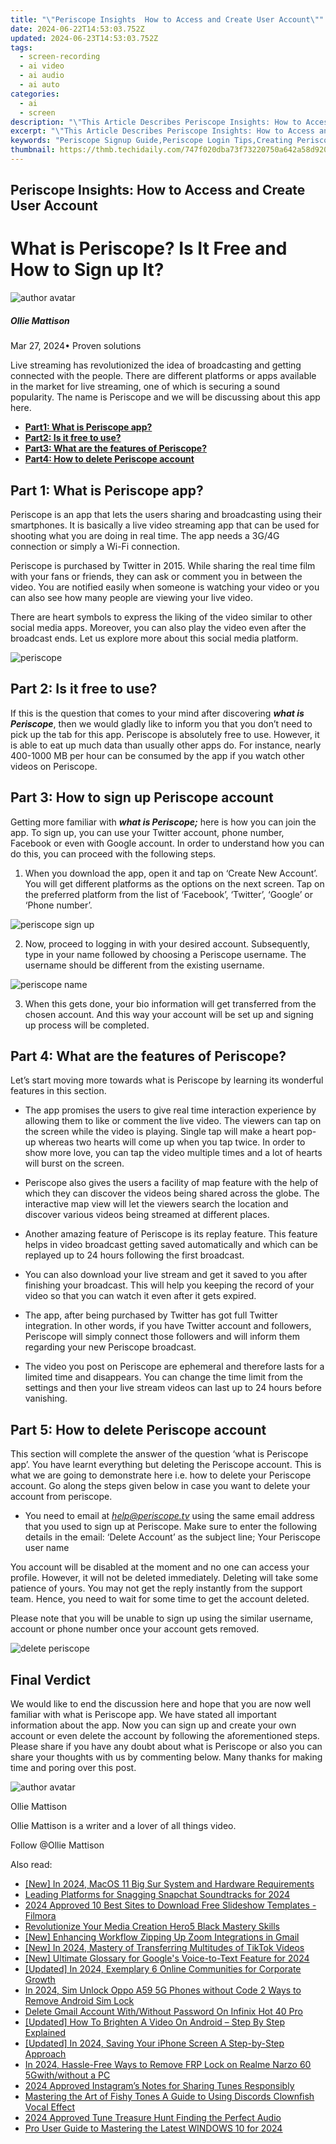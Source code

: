 ```yaml
---
title: "\"Periscope Insights  How to Access and Create User Account\""
date: 2024-06-22T14:53:03.752Z
updated: 2024-06-23T14:53:03.752Z
tags: 
  - screen-recording
  - ai video
  - ai audio
  - ai auto
categories: 
  - ai
  - screen
description: "\"This Article Describes Periscope Insights: How to Access and Create User Account\""
excerpt: "\"This Article Describes Periscope Insights: How to Access and Create User Account\""
keywords: "Periscope Signup Guide,Periscope Login Tips,Creating Periscope Account,Accessing Periscope User,Periscope Profile Setup,Joining Periscope Platform,Periscope Member Registration"
thumbnail: https://thmb.techidaily.com/747f020dba73f73220750a642a58d9200a84cba1b61684b0bd89a4b6e70d1ea8.jpg
---
```


## Periscope Insights: How to Access and Create User Account

# What is Periscope? Is It Free and How to Sign up It?

![author avatar](https://images.wondershare.com/filmora/article-images/ollie-mattison.jpg)

##### Ollie Mattison

 Mar 27, 2024• Proven solutions

 Live streaming has revolutionized the idea of broadcasting and getting connected with the people. There are different platforms or apps available in the market for live streaming, one of which is securing a sound popularity. The name is Periscope and we will be discussing about this app here.

* [**Part1: What is Periscope app?**](#part1)
* [**Part2: Is it free to use?**](#part2)
* [**Part3: What are the features of Periscope?**](#part3)
* [**Part4: How to delete Periscope account**](#part4)

## Part 1: What is Periscope app?

 Periscope is an app that lets the users sharing and broadcasting using their smartphones. It is basically a live video streaming app that can be used for shooting what you are doing in real time. The app needs a 3G/4G connection or simply a Wi-Fi connection.

 Periscope is purchased by Twitter in 2015\. While sharing the real time film with your fans or friends, they can ask or comment you in between the video. You are notified easily when someone is watching your video or you can also see how many people are viewing your live video.

 There are heart symbols to express the liking of the video similar to other social media apps. Moreover, you can also play the video even after the broadcast ends. Let us explore more about this social media platform.

![periscope](https://images.wondershare.com/filmora/article-images/periscope.JPG)

## Part 2: Is it free to use?

 If this is the question that comes to your mind after discovering **_what is Periscope_**, then we would gladly like to inform you that you don’t need to pick up the tab for this app. Periscope is absolutely free to use. However, it is able to eat up much data than usually other apps do. For instance, nearly 400-1000 MB per hour can be consumed by the app if you watch other videos on Periscope.

## Part 3: How to sign up Periscope account

 Getting more familiar with **_what is Periscope;_** here is how you can join the app. To sign up, you can use your Twitter account, phone number, Facebook or even with Google account. In order to understand how you can do this, you can proceed with the following steps.

1. When you download the app, open it and tap on ‘Create New Account’. You will get different platforms as the options on the next screen. Tap on the preferred platform from the list of ‘Facebook’, ‘Twitter’, ‘Google’ or ‘Phone number’.
  
![periscope sign up](https://images.wondershare.com/filmora/article-images/periscope-sign-up.JPG)

2. Now, proceed to logging in with your desired account. Subsequently, type in your name followed by choosing a Periscope username. The username should be different from the existing username.
  
![periscope name](https://images.wondershare.com/filmora/article-images/periscope-name.JPG)

3. When this gets done, your bio information will get transferred from the chosen account. And this way your account will be set up and signing up process will be completed.

## Part 4: What are the features of Periscope?

 Let’s start moving more towards what is Periscope by learning its wonderful features in this section.

* The app promises the users to give real time interaction experience by allowing them to like or comment the live video. The viewers can tap on the screen while the video is playing. Single tap will make a heart pop-up whereas two hearts will come up when you tap twice. In order to show more love, you can tap the video multiple times and a lot of hearts will burst on the screen.
  
* Periscope also gives the users a facility of map feature with the help of which they can discover the videos being shared across the globe. The interactive map view will let the viewers search the location and discover various videos being streamed at different places.
  
* Another amazing feature of Periscope is its replay feature. This feature helps in video broadcast getting saved automatically and which can be replayed up to 24 hours following the first broadcast.
  
* You can also download your live stream and get it saved to you after finishing your broadcast. This will help you keeping the record of your video so that you can watch it even after it gets expired.
  
* The app, after being purchased by Twitter has got full Twitter integration. In other words, if you have Twitter account and followers, Periscope will simply connect those followers and will inform them regarding your new Periscope broadcast.
  
* The video you post on Periscope are ephemeral and therefore lasts for a limited time and disappears. You can change the time limit from the settings and then your live stream videos can last up to 24 hours before vanishing.

## Part 5: How to delete Periscope account

 This section will complete the answer of the question ‘what is Periscope app’. You have learnt everything but deleting the Periscope account. This is what we are going to demonstrate here i.e. how to delete your Periscope account. Go along the steps given below in case you want to delete your account from periscope.

* You need to email at [_help@periscope.tv_](mailto:help@periscope.tv) using the same email address that you used to sign up at Periscope. Make sure to enter the following details in the email: ‘Delete Account’ as the subject line; Your Periscope user name
  
 You account will be disabled at the moment and no one can access your profile. However, it will not be deleted immediately. Deleting will take some patience of yours. You may not get the reply instantly from the support team. Hence, you need to wait for some time to get the account deleted.

 Please note that you will be unable to sign up using the similar username, account or phone number once your account gets removed.

![delete periscope](https://images.wondershare.com/filmora/article-images/delete-periscope-account.JPG)

## Final Verdict

 We would like to end the discussion here and hope that you are now well familiar with what is Periscope app. We have stated all important information about the app. Now you can sign up and create your own account or even delete the account by following the aforementioned steps. Please share if you have any doubt about what is Periscope or also you can share your thoughts with us by commenting below. Many thanks for making time and poring over this post.

![author avatar](https://images.wondershare.com/filmora/article-images/ollie-mattison.jpg)

Ollie Mattison

Ollie Mattison is a writer and a lover of all things video.

Follow @Ollie Mattison


<ins class="adsbygoogle"
     style="display:block"
     data-ad-format="autorelaxed"
     data-ad-client="ca-pub-7571918770474297"
     data-ad-slot="1223367746"></ins>



<ins class="adsbygoogle"
     style="display:block"
     data-ad-client="ca-pub-7571918770474297"
     data-ad-slot="8358498916"
     data-ad-format="auto"
     data-full-width-responsive="true"></ins>


<span class="atpl-alsoreadstyle">Also read:</span>
<div><ul>
<li><a href="https://fox-glue.techidaily.com/new-in-2024-macos-11-big-sur-system-and-hardware-requirements/"><u>[New] In 2024, MacOS 11 Big Sur  System and Hardware Requirements</u></a></li>
<li><a href="https://fox-glue.techidaily.com/leading-platforms-for-snagging-snapchat-soundtracks-for-2024/"><u>Leading Platforms for Snagging Snapchat Soundtracks for 2024</u></a></li>
<li><a href="https://fox-glue.techidaily.com/2024-approved-10-best-sites-to-download-free-slideshow-templates-filmora/"><u>2024 Approved  10 Best Sites to Download Free Slideshow Templates - Filmora</u></a></li>
<li><a href="https://fox-glue.techidaily.com/revolutionize-your-media-creation-hero5-black-mastery-skills/"><u>Revolutionize Your Media Creation  Hero5 Black Mastery Skills</u></a></li>
<li><a href="https://fox-glue.techidaily.com/new-enhancing-workflow-zipping-up-zoom-integrations-in-gmail/"><u>[New] Enhancing Workflow  Zipping Up Zoom Integrations in Gmail</u></a></li>
<li><a href="https://fox-glue.techidaily.com/new-in-2024-mastery-of-transferring-multitudes-of-tiktok-videos/"><u>[New] In 2024, Mastery of Transferring Multitudes of TikTok Videos</u></a></li>
<li><a href="https://fox-glue.techidaily.com/new-ultimate-glossary-for-googles-voice-to-text-feature-for-2024/"><u>[New] Ultimate Glossary for Google's Voice-to-Text Feature for 2024</u></a></li>
<li><a href="https://fox-glue.techidaily.com/updated-in-2024-exemplary-6-online-communities-for-corporate-growth/"><u>[Updated] In 2024, Exemplary 6 Online Communities for Corporate Growth</u></a></li>
<li><a href="https://sim-unlock.techidaily.com/in-2024-sim-unlock-oppo-a59-5g-phones-without-code-2-ways-to-remove-android-sim-lock-by-drfone-android/"><u>In 2024, Sim Unlock Oppo A59 5G Phones without Code 2 Ways to Remove Android Sim Lock</u></a></li>
<li><a href="https://unlock-android.techidaily.com/delete-gmail-account-withwithout-password-on-infinix-hot-40-pro-by-drfone-android/"><u>Delete Gmail Account With/Without Password On Infinix Hot 40 Pro</u></a></li>
<li><a href="https://extra-tips.techidaily.com/updated-how-to-brighten-a-video-on-android-step-by-step-explained/"><u>[Updated] How To Brighten A Video On Android – Step By Step Explained</u></a></li>
<li><a href="https://screen-activity-recording.techidaily.com/updated-in-2024-saving-your-iphone-screen-a-step-by-step-approach/"><u>[Updated] In 2024, Saving Your iPhone Screen  A Step-by-Step Approach</u></a></li>
<li><a href="https://android-frp.techidaily.com/in-2024-hassle-free-ways-to-remove-frp-lock-on-realme-narzo-60-5gwithwithout-a-pc-by-drfone-android/"><u>In 2024, Hassle-Free Ways to Remove FRP Lock on Realme Narzo 60 5Gwith/without a PC</u></a></li>
<li><a href="https://instagram-video-files.techidaily.com/2024-approved-instagrams-notes-for-sharing-tunes-responsibly/"><u>2024 Approved  Instagram’s Notes for Sharing Tunes Responsibly</u></a></li>
<li><a href="https://audio-editing.techidaily.com/mastering-the-art-of-fishy-tones-a-guide-to-using-discords-clownfish-vocal-effect/"><u>Mastering the Art of Fishy Tones A Guide to Using Discords Clownfish Vocal Effect</u></a></li>
<li><a href="https://some-skills.techidaily.com/2024-approved-tune-treasure-hunt-finding-the-perfect-audio/"><u>2024 Approved  Tune Treasure Hunt  Finding the Perfect Audio</u></a></li>
<li><a href="https://extra-support.techidaily.com/pro-user-guide-to-mastering-the-latest-windows-10-for-2024/"><u>Pro User Guide to Mastering the Latest WINDOWS 10 for 2024</u></a></li>
</ul></div>

